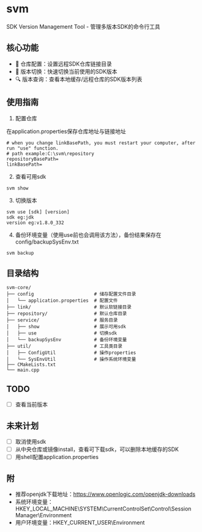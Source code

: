 # svm

SDK Version Management Tool - 管理多版本SDK的命令行工具

## 核心功能

- 📁 仓库配置：设置远程SDK仓库链接目录
- 🔄 版本切换：快速切换当前使用的SDK版本
- 🔍 版本查询：查看本地缓存/远程仓库的SDK版本列表

## 使用指南

1. 配置仓库

在application.properties保存仓库地址与链接地址
```properties
# when you change linkBasePath, you must restart your computer, after run "use" function.
# path example:C:\svm\repository
repositoryBasePath=
linkBasePath=
```

2. 查看可用sdk  
```shell
svm show
```

3. 切换版本
```shell
svm use [sdk] [version]
sdk eg:jdk
version eg:v1.8.0_332
```

4. 备份环境变量（使用use前也会调用该方法），备份结果保存在config/backupSysEnv.txt
```shell
svm backup
```

## 目录结构
```
svm-core/
├── config                      # 储存配置文件目录
│   └── application.properties  # 配置文件
├── link/                       # 默认软链接目录
├── repository/                 # 默认仓库目录
├── service/                    # 服务目录
│   ├── show                    # 展示可用sdk
│   ├── use                     # 切换sdk
│   └── backupSysEnv            # 备份环境变量
├── util/                       # 工具类目录
│   ├── ConfigUtil              # 操作properties
│   └── SysEnvUtil              # 操作系统环境变量
├── CMakeLists.txt
└── main.cpp
```

## TODO
- [ ] 查看当前版本

## 未来计划
- [ ] 取消使用sdk
- [ ] 从中央仓库或镜像install，查看可下载sdk，可以删除本地缓存的SDK
- [ ] 用shell配置application.properties

## 附
- 推荐openjdk下载地址：https://www.openlogic.com/openjdk-downloads
- 系统环境变量：HKEY_LOCAL_MACHINE\SYSTEM\CurrentControlSet\Control\Session Manager\Environment
- 用户环境变量：HKEY_CURRENT_USER\Environment


